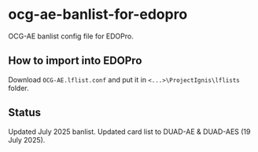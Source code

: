 # ocg-ae-banlist-for-edopro
OCG-AE banlist config file for EDOPro.

## How to import into EDOPro
Download `OCG-AE.lflist.conf` and put it in `<...>\ProjectIgnis\lflists` folder.

## Status
Updated July 2025 banlist.
Updated card list to DUAD-AE & DUAD-AES (19 July 2025).
